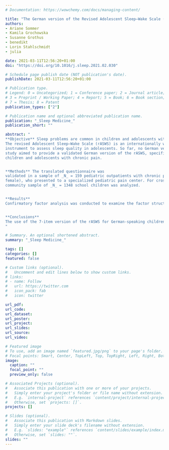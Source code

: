 ```yaml
---
# Documentation: https://wowchemy.com/docs/managing-content/

title: "The German version of the Revised Adolescent Sleep–Wake Scale (rASWS) – A validation study in pediatric pain patients and school children"
authors:
- Ariane Sommer
- Kamila Grochowska
- Susanne Grothus
- benedikt
- Lorin Stahlschmidt
- julia

date: 2021-03-11T12:56:20+01:00
doi: "https://doi.org/10.1016/j.sleep.2021.02.030"

# Schedule page publish date (NOT publication's date).
publishDate: 2021-03-11T12:56:20+01:00

# Publication type.
# Legend: 0 = Uncategorized; 1 = Conference paper; 2 = Journal article;
# 3 = Preprint / Working Paper; 4 = Report; 5 = Book; 6 = Book section;
# 7 = Thesis; 8 = Patent
publication_types: ["2"]

# Publication name and optional abbreviated publication name.
publication: "_Sleep Medicine_"
publication_short: ""

abstract: "
**Objective** Sleep problems are common in children and adolescents with chronic pain.
The revised Adolescent Sleep–Wake Scale (rASWS) is an internationally well-established
instrument to assess sleep quality in adolescents. So far, no German version is available. The
study aimed to provide a validated German version of the rASWS, specifically for use in
children and adolescents with chronic pain. 


**Methods** The translated questionnaire was
validated in a sample of _N_ = 159 pediatric outpatients with chronic pain (8-17 years; 65.4%
female), who presented to a specialized pediatric pain center. For cross-validation a of
community sample of _N_ = 1348 school children was analyzed. 


**Results** 
Confirmatory factor analysis was conducted to examine the factor structure of the original 10-item 3-factor model in the sample of children and adolescents with chronic pain, which showed poor model fit. Model modifications were carried out by deleting 3 items with low factor loadings stepwise. The overall model fit of the final 3-factor model containing 7 items was excellent. Cronbach's α of the derived scales ranged from 0.74 to 0.86. Cross-validation in a community sample of school children confirmed the superiority of the 7-item model. The convergent validity of the measure was proved by moderate correlations between the rASWS and self-reported sleep problems. Associations with chronic pain characteristics were evident for pain-related disability.


**Conclusions**
The use of the 7-item version of the rASWS for German-speaking children and adolescents with and without chronic pain is recommended as a self-report measure of sleep quality.
"

# Summary. An optional shortened abstract.
summary: "_Sleep Medicine_"

tags: []
categories: []
featured: false

# Custom links (optional).
#   Uncomment and edit lines below to show custom links.
# links:
# - name: Follow
#   url: https://twitter.com
#   icon_pack: fab
#   icon: twitter

url_pdf:
url_code:
url_dataset:
url_poster:
url_project:
url_slides:
url_source:
url_video:

# Featured image
# To use, add an image named `featured.jpg/png` to your page's folder. 
# Focal points: Smart, Center, TopLeft, Top, TopRight, Left, Right, BottomLeft, Bottom, BottomRight.
image:
  caption: ""
  focal_point: ""
  preview_only: false

# Associated Projects (optional).
#   Associate this publication with one or more of your projects.
#   Simply enter your project's folder or file name without extension.
#   E.g. `internal-project` references `content/project/internal-project/index.md`.
#   Otherwise, set `projects: []`.
projects: []

# Slides (optional).
#   Associate this publication with Markdown slides.
#   Simply enter your slide deck's filename without extension.
#   E.g. `slides: "example"` references `content/slides/example/index.md`.
#   Otherwise, set `slides: ""`.
slides: ""
---
```

